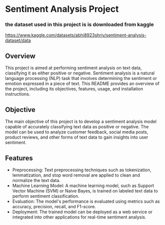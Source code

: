 # Sentiment Analysis Project

### the dataset used in this project is is downloaded from kaggle 
https://www.kaggle.com/datasets/abhi8923shriv/sentiment-analysis-dataset/data

## Overview
This project is aimed at performing sentiment analysis on text data, classifying it as either positive or negative. Sentiment analysis is a natural language processing (NLP) task that involves determining the sentiment or emotion expressed in a piece of text. This README provides an overview of the project, including its objectives, features, usage, and installation instructions.

## Objective
The main objective of this project is to develop a sentiment analysis model capable of accurately classifying text data as positive or negative. The model can be used to analyze customer feedback, social media posts, product reviews, and other forms of text data to gain insights into user sentiment.

## Features
- Preprocessing: Text preprocessing techniques such as tokenization, lemmatization, and stop word removal are applied to clean and normalize the text data.
- Machine Learning Model: A machine learning model, such as Support Vector Machine (SVM) or Naive Bayes, is trained on labeled text data to perform sentiment classification.
- Evaluation: The model's performance is evaluated using metrics such as accuracy, precision, recall, and F1-score.
- Deployment: The trained model can be deployed as a web service or integrated into other applications for real-time sentiment analysis.
